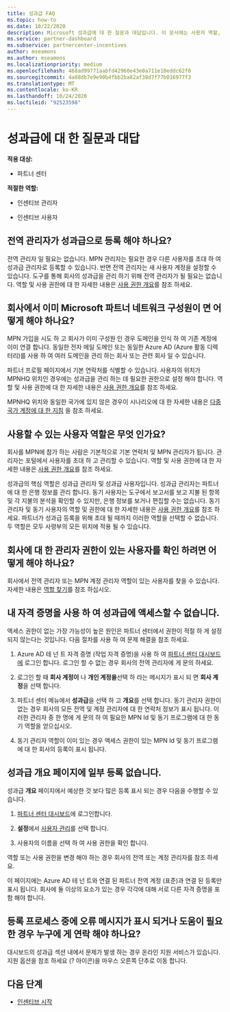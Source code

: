 ```yaml
---
title: 성과급 FAQ
ms.topic: how-to
ms.date: 10/22/2020
description: Microsoft 성과급에 대 한 질문과 대답입니다. 이 문서에는 사용자 역할, 등록 방법 또는 오류 메시지에 대해 수행할 작업에 대 한 질문이 포함 되어 있습니다.
ms.service: partner-dashboard
ms.subservice: partnercenter-incentives
author: mseamons
ms.author: mseamons
ms.localizationpriority: medium
ms.openlocfilehash: 468ad99771aabfd42960e43e0a711e10eddc62f0
ms.sourcegitcommit: 4a88db7e9e90b4fbb2ba82af38d7f77b016977f3
ms.translationtype: MT
ms.contentlocale: ko-KR
ms.lasthandoff: 10/24/2020
ms.locfileid: "92523598"
---
```

# <a name="frequently-asked-questions-on-incentives"></a>성과급에 대 한 질문과 대답

**적용 대상:**

- 파트너 센터

**적절한 역할:**

- 인센티브 관리자

- 인센티브 사용자

## <a name="do-i-need-to-be-the-global-admin-to-enroll-in-incentives"></a>전역 관리자가 성과급으로 등록 해야 하나요?

전역 관리자 일 필요는 없습니다. MPN 관리자는 필요한 경우 다른 사용자를 초대 하 여 성과급 관리자로 등록할 수 있습니다. 반면 전역 관리자는 새 사용자 계정을 설정할 수 있습니다. 도구를 통해 회사의 성과급을 관리 하기 위해 전역 관리자가 될 필요는 없습니다. 역할 및 사용 권한에 대 한 자세한 내용은 [사용 권한 개요](permissions-overview.md)를 참조 하세요.

## <a name="what-do-i-need-to-do-if-i-find-my-company-is-already-a-member-of-the-microsoft-partner-network"></a>회사에서 이미 Microsoft 파트너 네트워크 구성원이 면 어떻게 해야 하나요?

MPN 가입을 시도 하 고 회사가 이미 구성원 인 경우 도메인을 인식 하 여 기존 계정에 이미 연결 합니다. 동일한 전자 메일 도메인 또는 동일한 Azure AD (Azure 활동 디렉터리)를 사용 하 여 여러 도메인을 관리 하는 회사 또는 관련 회사 일 수 있습니다.

파트너 프로필 페이지에서 기본 연락처를 식별할 수 있습니다. 사용자의 위치가 MPNHQ 위치인 경우에는 성과급을 관리 하는 데 필요한 권한으로 설정 해야 합니다. 역할 및 사용 권한에 대 한 자세한 내용은 [사용 권한 개요](permissions-overview.md)를 참조 하세요.

MPNHQ 위치와 동일한 국가에 있지 않은 경우이 시나리오에 대 한 자세한 내용은 [다중 국가 계정에 대 한 지침](https://support.microsoft.com/help/4515619/special-considerations-for-multi-national-partners-joining-the-microso) 을 참조 하세요.

## <a name="what-user-roles-are-available"></a>사용할 수 있는 사용자 역할은 무엇 인가요?

회사를 MPN에 참가 하는 사람은 기본적으로 기본 연락처 및 MPN 관리자가 됩니다. 관리자는 포털에서 사용자를 초대 하 고 관리할 수 있습니다. 역할 및 사용 권한에 대 한 자세한 내용은 [사용 권한 개요](permissions-overview.md)를 참조 하세요.

성과급의 핵심 역할은 성과급 관리자 및 성과급 사용자입니다. 성과급 관리자는 파트너에 대 한 은행 정보를 관리 합니다. 동기 사용자는 도구에서 보고서를 보고 지불 된 항목 및 각 지불의 분석을 확인할 수 있지만, 은행 정보를 보거나 편집할 수는 없습니다. 동기 관리자 및 동기 사용자의 역할 및 권한에 대 한 자세한 내용은 [사용 권한 개요](permissions-overview.md)를 참조 하세요. 파트너가 성과급 등록을 위해 초대 될 때까지 이러한 역할을 선택할 수 없습니다. 두 역할은 모두 사령부의 모든 위치에 적용 될 수 있습니다.

## <a name="how-can-i-find-out-who-has-admin-rights-for-my-company"></a>회사에 대 한 관리자 권한이 있는 사용자를 확인 하려면 어떻게 해야 하나요?

회사에서 전역 관리자 또는 MPN 계정 관리자 역할이 있는 사용자를 찾을 수 있습니다. 자세한 내용은 [역할 찾기](/partner-center/find-your-role.md)를 참조 하십시오.  

## <a name="i-cant-access-incentives-using-my-credentials"></a>내 자격 증명을 사용 하 여 성과급에 액세스할 수 없습니다.

액세스 권한이 없는 가장 가능성이 높은 원인은 파트너 센터에서 권한이 적절 하 게 설정 되지 않는다는 것입니다. 다음 절차를 사용 하 여 문제 해결을 참조 하세요.

1. Azure AD 테 넌 트 자격 증명 (작업 자격 증명)을 사용 하 여 [파트너 센터 대시보드에](https://partner.microsoft.com/dashboard/) 로그인 합니다. 로그인 할 수 없는 경우 회사의 전역 관리자에 게 문의 하세요.

2. 로그인 할 때 **회사 계정이** 나 **개인 계정을**선택 하 라는 메시지가 표시 되 면 **회사 계정**을 선택 합니다.

3. 파트너 센터 메뉴에서 **성과급**을 선택 하 고 **개요**를 선택 합니다. 동기 관리자 권한이 없는 경우 회사의 모든 전역 및 계정 관리자에 대 한 연락처 정보가 표시 됩니다. 이러한 관리자 중 한 명에 게 문의 하 여 필요한 MPN Id 및 동기 프로그램에 대 한 동기 역할을 얻으십시오.

4. 동기 관리자 역할이 이미 있는 경우 액세스 권한이 있는 MPN Id 및 동기 프로그램에 대 한 회사의 등록이 표시 됩니다.
 
## <a name="some-enrollments-are-missing-from-the-incentives-overview-page"></a>성과급 개요 페이지에 일부 등록 없습니다.

성과급 **개요** 페이지에서 예상한 것 보다 많은 등록 표시 되는 경우 다음을 수행할 수 있습니다.

1. [파트너 센터 대시보드](https://partner.microsoft.com/dashboard/)에 로그인합니다.

2. **설정**에서 [사용자 관리](https://partner.microsoft.com/pcv/users)를 선택 합니다.

3. 사용자의 이름을 선택 하 여 사용 권한을 확인 합니다. 

역할 또는 사용 권한을 변경 해야 하는 경우 회사의 전역 또는 계정 관리자를 참조 하세요.

이 페이지에는 Azure AD 테 넌 트와 연결 된 파트너 전역 계정 (표준)과 연결 된 등록만 표시 됩니다. 회사에 둘 이상의 요소가 있는 경우 각각에 대해 서로 다른 자격 증명을 포함 해야 합니다.

## <a name="who-should-i-contact-if-i-get-an-error-message-or-need-help-during-the-enrollment-process"></a>등록 프로세스 중에 오류 메시지가 표시 되거나 도움이 필요한 경우 누구에 게 연락 해야 하나요?

대시보드의 성과급 섹션 내에서 문제가 발생 하는 경우 온라인 지원 서비스가 있습니다. 지원 옵션을 참조 하세요 (? 아이콘)을 마우스 오른쪽 단추로 이동 합니다.

## <a name="next-steps"></a>다음 단계

- [인센티브 시작](incentives-get-started-intro.md)
